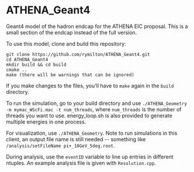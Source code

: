 # ATHENA_Geant4

Geant4 model of the hadron endcap for the ATHENA EIC proposal. This is a small section of the endcap instead of the full version.

To use this model, clone and build this repository:
```
git clone https://github.com/rymilton/ATHENA_Geant4.git
cd ATHENA_Geant4
mkdir build && cd build
cmake ..
make (there will be warnings that can be ignored)
````
If you make changes to the files, you'll have to `make` again in the `build` directory.

To run the simulation, go to your build directory and use `./ATHENA_Geometry -m mymac_WScFi.mac -t num_threads`,
where `num_threads` is the number of threads you want to use.
energy_loop.sh is also provided to generate multiple energies in one process.

For visualization, use `./ATHENA_Geometry`. Note to run simulations in this client, an output file name is still needed --
something like `/analysis/setFileName pi+_10GeV_5deg.root`.

During analysis, use the `eventID` variable to line up entries in different ntuples. An example analysis file is given with `Resolution.cpp`.
